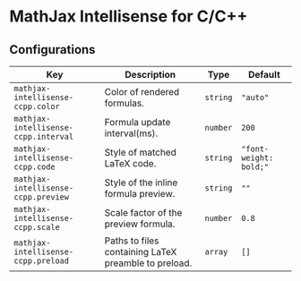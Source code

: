 # MathJax Intellisense for C/C++

## Configurations

<!-- configs -->

| Key                                  | Description                                          | Type     | Default                |
| ------------------------------------ | ---------------------------------------------------- | -------- | ---------------------- |
| `mathjax-intellisense-ccpp.color`    | Color of rendered formulas.                          | `string` | `"auto"`               |
| `mathjax-intellisense-ccpp.interval` | Formula update interval(ms).                         | `number` | `200`                  |
| `mathjax-intellisense-ccpp.code`     | Style of matched LaTeX code.                         | `string` | `"font-weight: bold;"` |
| `mathjax-intellisense-ccpp.preview`  | Style of the inline formula preview.                 | `string` | `""`                   |
| `mathjax-intellisense-ccpp.scale`    | Scale factor of the preview formula.                 | `number` | `0.8`                  |
| `mathjax-intellisense-ccpp.preload`  | Paths to files containing LaTeX preamble to preload. | `array`  | `[]`                   |

<!-- configs -->
